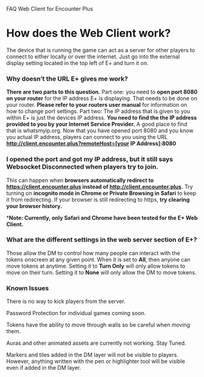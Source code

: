 FAQ Web Client for Encounter Plus

# How does the Web Client work?
The device that is running the game can act as a server for other players to connect to either locally or over the internet. Just go into the external display setting located in the top left of E+ and turn it on.

### Why doesn’t the URL E+ gives me work?
**There are two parts to this question.** Part one: you need to **open port 8080 on your router** for the IP address E+ is displaying. That needs to be done on your router. **Please refer to your routers user manual** for information on how to change port settings. Part two: The IP address that is given to you within E+ is just the devices IP address. **You need to find the the IP address provided to you by your Internet Service Provider.** A good place to find that is whatsmyip.org. Now that you have opened port 8080 and you know you actual IP address, players can connect to you using the URL **http://client.encounter.plus?remoteHost=[your IP Address]:8080**

### I opened the port and got my IP address, but it still says Websocket Disconnected when players try to join.
This can happen when **browsers automatically redirect to https://client.encounter.plus instead of http://client.encounter.plus.** Try turning on **incognito mode in Chrome or Private Browsing in Safari** to keep it from redirecting. If your browser is still redirecting to https, **try clearing your browser history.** 

***Note: Currently, only Safari and Chrome have been tested for the E+ Web Client.** 

### What are the different settings in the web server section of E+?
Those allow the DM to control how many people can interact with the tokens onscreen at any given point. When it is set to **All**, then anyone can move tokens at anytime. Setting it to **Turn Only** will only allow tokens to move on their turn. Setting it to **None** will only allow the DM to move tokens. 

### Known Issues

There is no way to kick players from the server. 

Password Protection for individual games coming soon. 

Tokens have the ability to move through walls so be careful when moving them. 

Auras and other animated assets are currently not working. Stay Tuned. 

Markers and tiles added in the DM layer will not be visible to players. However, anything written with the pen or highlighter tool will be visible even if added in the DM layer. 

